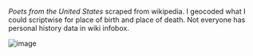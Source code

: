 *Poets from the United States* scraped from wikipedia. I geocoded what I could scriptwise for place of birth and place of death. Not everyone has personal history data in wiki infobox.



![image](https://github.com/briggsreschke/gis-data/assets/16325768/50e2d04a-66e2-42e8-a9d5-4c82455835c9)
